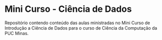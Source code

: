 # Mini Curso - Ciência de Dados

Repositório contendo conteúdo das aulas ministradas no Mini Curso de Introdução a Ciência de Dados para o curso de Ciência da Computação da PUC Minas.
